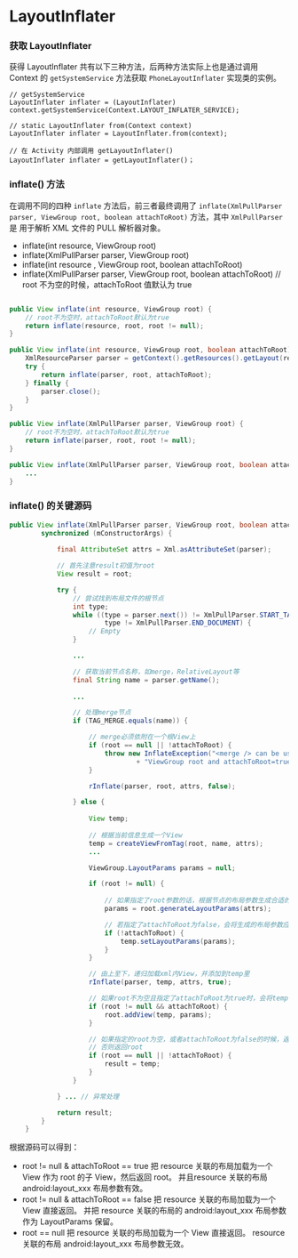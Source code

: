 # LayoutInflater

### 获取 LayoutInflater

获得 LayoutInflater 共有以下三种方法，后两种方法实际上也是通过调用 Context 的 `getSystemService` 方法获取 `PhoneLayoutInflater` 实现类的实例。
```
// getSystemService
LayoutInflater inflater = (LayoutInflater) context.getSystemService(Context.LAYOUT_INFLATER_SERVICE);

// static LayoutInflater from(Context context)
LayoutInflater inflater = LayoutInflater.from(context); 

// 在 Activity 内部调用 getLayoutInflater()
LayoutInflater inflater = getLayoutInflater()；
```


### inflate() 方法

在调用不同的四种 `inflate` 方法后，前三者最终调用了 `inflate(XmlPullParser parser, ViewGroup root, boolean attachToRoot)` 方法，其中 `XmlPullParser` 是 用于解析 XML 文件的 PULL 解析器对象。


* inflate(int resource, ViewGroup root)
* inflate(XmlPullParser parser, ViewGroup root)
* inflate(int resource , ViewGroup root, boolean attachToRoot)
* inflate(XmlPullParser parser, ViewGroup root, boolean attachToRoot)
// root 不为空的时候，attachToRoot 值默认为 true

```java

public View inflate(int resource, ViewGroup root) {
    // root不为空时，attachToRoot默认为true
    return inflate(resource, root, root != null);
}

public View inflate(int resource, ViewGroup root, boolean attachToRoot) {
    XmlResourceParser parser = getContext().getResources().getLayout(resource);
    try {
        return inflate(parser, root, attachToRoot);
    } finally {
        parser.close();
    }
}

public View inflate(XmlPullParser parser, ViewGroup root) {
    // root不为空时，attachToRoot默认为true
    return inflate(parser, root, root != null);
}

public View inflate(XmlPullParser parser, ViewGroup root, boolean attachToRoot) {
    ...
}

```

### inflate() 的关键源码

``` java
public View inflate(XmlPullParser parser, ViewGroup root, boolean attachToRoot) {
        synchronized (mConstructorArgs) {
            
            final AttributeSet attrs = Xml.asAttributeSet(parser);

            // 首先注意result初值为root
            View result = root;

            try {
                // 尝试找到布局文件的根节点
                int type;
                while ((type = parser.next()) != XmlPullParser.START_TAG &&
                        type != XmlPullParser.END_DOCUMENT) {
                    // Empty
                }

                ...

                // 获取当前节点名称，如merge，RelativeLayout等
                final String name = parser.getName();
                
                ...

                // 处理merge节点
                if (TAG_MERGE.equals(name)) {

                    // merge必须依附在一个根View上
                    if (root == null || !attachToRoot) {
                        throw new InflateException("<merge /> can be used only with a valid "
                                + "ViewGroup root and attachToRoot=true");
                    }

                    rInflate(parser, root, attrs, false);

                } else {
                    
                    View temp;
                    
                    // 根据当前信息生成一个View
                    temp = createViewFromTag(root, name, attrs);
                    ...

                    ViewGroup.LayoutParams params = null;

                    if (root != null) {
                       
                        // 如果指定了root参数的话，根据节点的布局参数生成合适的LayoutParams
                        params = root.generateLayoutParams(attrs);

                        // 若指定了attachToRoot为false，会将生成的布局参数应用于上一步生成的View
                        if (!attachToRoot) {
                            temp.setLayoutParams(params);
                        }
                    }

                    // 由上至下，递归加载xml内View，并添加到temp里
                    rInflate(parser, temp, attrs, true);

                    // 如果root不为空且指定了attachToRoot为true时，会将temp作为子View添加到root中
                    if (root != null && attachToRoot) {
                        root.addView(temp, params);
                    }

                    // 如果指定的root为空，或者attachToRoot为false的时候，返回的是加载出来的View，
                    // 否则返回root
                    if (root == null || !attachToRoot) {
                        result = temp;
                    }
                }

            } ... // 异常处理

            return result;
        }
    }

```

根据源码可以得到：

* root != null & attachToRoot == true
把 resource 关联的布局加载为一个 View 作为 root 的子 View，然后返回 root。
并且resource 关联的布局 android:layout_xxx 布局参数有效。
* root != null & attachToRoot == false
把 resource 关联的布局加载为一个 View 直接返回。
并把 resource 关联的布局的 android:layout_xxx 布局参数作为 LayoutParams 保留。
* root == null
把 resource 关联的布局加载为一个 View 直接返回。
resource 关联的布局 android:layout_xxx 布局参数无效。

